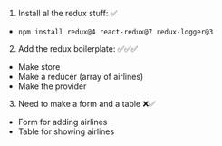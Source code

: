 1. Install al the redux stuff: ✅
  *  `npm install redux@4 react-redux@7 redux-logger@3`

2. Add the redux boilerplate: ✅✅✅
  * Make store 
  * Make a reducer (array of airlines) 
  * Make the provider 

3. Need to make a form and a table ❌✅
  * Form for adding airlines
  * Table for showing airlines
